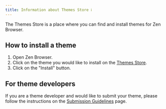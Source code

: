 ```yaml
---
title: Information about Themes Store ℹ️
---
```


The Themes Store is a place where you can find and install themes for Zen Browser.

## How to install a theme

1. Open Zen Browser.
2. Click on the theme you would like to install on the [Themes Store](https://zenbrowser.io/themes).
3. Click on the "Install" button.

## For theme developers

If you are a theme developer and would like to submit your theme, please follow the instructions on the [Submission Guidelines](themes-store/themes-marketplace-submission-guidelines.md) page.

